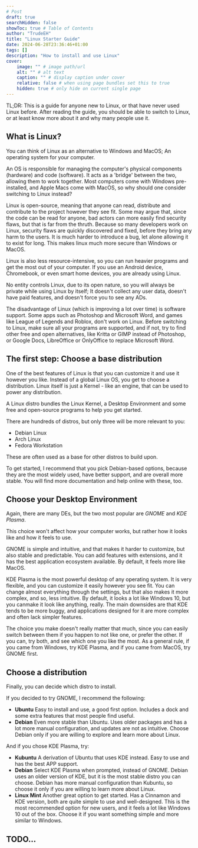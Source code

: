 ```yaml
---
# Post
draft: true
searchHidden: false
showToc: true # Table of Contents
author: "TrudeEH"
title: "Linux Starter Guide"
date: 2024-06-28T23:36:46+01:00
tags: []
description: "How to install and use Linux"
cover:
    image: "" # image path/url
    alt: "" # alt text
    caption: "" # display caption under cover
    relative: false # when using page bundles set this to true
    hidden: true # only hide on current single page
---
```


TL;DR: This is a guide for anyone new to Linux, or that have never used Linux before. After reading the guide, you should be able to switch to Linux, or at least know more about it and why many people use it.

## What is Linux?

You can think of Linux as an alternative to Windows and MacOS; An operating system for your computer.

An OS is responsible for managing the computer's physical components (hardware) and code (software). It acts as a 'bridge' between the two, allowing them to work together. Most computers come with Windows pre-installed, and Apple Macs come with MacOS, so why should one consider switching to Linux instead?

Linux is open-source, meaning that anyone can read, distribute and contribute to the project however they see fit. Some may argue that, since the code can be read for anyone, bad actors can more easily find security flaws, but that is far from the thruth. Because so many developers work on Linux, security flaws are quickly discovered and fixed, before they bring any harm to the users. It is much harder to introduce a bug, let alone allowing it to exist for long. This makes linux much more secure than Windows or MacOS.

Linux is also less resource-intensive, so you can run heavier programs and get the most out of your computer. If you use an Android device, Chromebook, or even smart home devices, you are already using Linux.

No entity controls Linux, due to its open nature, so you will always be private while using Linux by itself; It doesn't collect any user data, doesn't have paid features, and doesn't force you to see any ADs.

The disadvantage of Linux (which is improving a lot over time) is software support. Some apps such as Photoshop and Microsoft Word, and games like League of Legends and Roblox, don't work on Linux. Before switching to Linux, make sure all your programs are supported, and if not, try to find other free and open alternatives, like Kritta or GIMP instead of Photoshop, or Google Docs, LibreOffice or OnlyOffice to replace Microsoft Word.

## The first step: Choose a base distribution

One of the best features of Linux is that you can customize it and use it however you like. Instead of a global Linux OS, you get to choose a distribution. Linux itself is just a Kernel - like an engine, that can be used to power any distribution.

A Linux distro bundles the Linux Kernel, a Desktop Environment and some free and open-source programs to help you get started.

There are hundreds of distros, but only three will be more relevant to you:

- Debian Linux
- Arch Linux
- Fedora Workstation

These are often used as a base for other distros to build upon.

To get started, I recommend that you pick Debian-based options, because they are the most widely used, have better support, and are overall more stable. You will find more documentation and help online with these, too.

## Choose your Desktop Environment

Again, there are many DEs, but the two most popular are *GNOME* and *KDE Plasma*.

This choice won't affect how your computer works, but rather how it looks like and how it feels to use. 

GNOME is simple and intuitive, and that makes it harder to customize, but also stable and predictable. You can add features with extensions, and it has the best application ecosystem available. By default, it feels more like MacOS.

KDE Plasma is the most powerful desktop of any operating system. It is very flexible, and you can customize it easily however you see fit. You can change almost everything through the settings, but that also makes it more complex, and so, less intuitive. By default, it looks a lot like Windows 10, but you canmake it look like anything, really. The main downsides are that KDE tends to be more buggy, and applications designed for it are more complex and often lack simpler features.

The choice you make doesn't really matter that much, since you can easily switch between them if you happen to not like one, or prefer the other. If you can, try both, and see which one you like the most. As a general rule, if you came from Windows, try KDE Plasma, and if you came from MacOS, try GNOME first.

## Choose a distribution

Finally, you can decide which distro to install.

If you decided to try GNOME, I recommend the following:

- **Ubuntu** Easy to install and use, a good first option. Includes a dock and some extra features that most people find useful.
- **Debian** Even more stable than Ubuntu. Uses older packages and has a lot more manual configuration, and updates are not as intuitive. Choose Debian only if you are willing to explore and learn more about Linux.

And if you chose KDE Plasma, try:

- **Kubuntu** A derivation of Ubuntu that uses KDE instead. Easy to use and has the best APP support.
- **Debian** Select KDE Plasma when prompted, instead of GNOME. Debian uses an older version of KDE, but it is the most stable distro you can choose. Debian has more manual configuration than Kubuntu, so choose it only if you are willing to learn more about Linux.
- **Linux Mint** Another great option to get started. Has a Cinnamon and KDE version, both are quite simple to use and well-designed. This is the most recommended option for new users, and it feels a lot like Windows 10 out of the box. Choose it if you want something simple and more similar to Windows.

## TODO...
